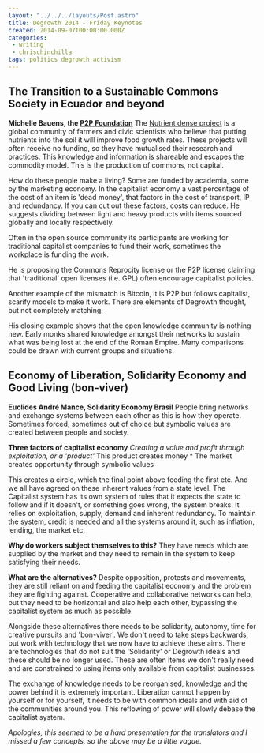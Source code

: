 ```yaml
---
layout: "../../../layouts/Post.astro"
title: Degrowth 2014 - Friday Keynotes
created: 2014-09-07T00:00:00.000Z
categories:
 - writing
 - chrischinchilla
tags: politics degrowth activism
---
```


## The Transition to a Sustainable Commons Society in Ecuador and beyond

**Michelle Bauens, the [P2P Foundation](https://p2pfoundation.net/)** The [Nutrient dense project](https://nutrientdenseproject.com/) is a global community of farmers and civic scientists who believe that putting nutrients into the soil it will improve food growth rates. These projects will often receive no funding, so they have mutualised their research and practices. This knowledge and information is shareable and escapes the commodity model. This is the production of commons, not capital.

How do these people make a living? Some are funded by academia, some by the marketing economy. In the capitalist economy a vast percentage of the cost of an item is 'dead money', that factors in the cost of transport, IP and redundancy. If you can cut out these factors, costs can reduce. He suggests dividing between light and heavy products with items sourced globally and locally respectively.

Often in the open source community its participants are working for traditional capitalist companies to fund their work, sometimes the workplace is funding the work.

He is proposing the Commons Reprocity license or the P2P license claiming that 'traditional' open licenses (i.e. GPL) often encourage capitalist policies.

Another example of the mismatch is Bitcoin, it is P2P but follows capitalist, scarify models to make it work. There are elements of Degrowth thought, but not completely matching.

His closing example shows that the open knowledge community is nothing new. Early monks shared knowledge amongst their networks to sustain what was being lost at the end of the Roman Empire. Many comparisons could be drawn with current groups and situations.

## Economy of Liberation, Solidarity Economy and Good Living (bon-viver)

**Euclides André Mance, Solidarity Economy Brasil** People bring networks and exchange systems between each other as this is how they operate. Sometimes forced, sometimes out of choice but symbolic values are created between people and society.

**Three factors of capitalist economy** _Creating a value and profit through exploitation, or a 'product'_ This product creates money * The market creates opportunity through symbolic values

This creates a circle, which the final point above feeding the first etc. And we all have agreed on these inherent values from a state level. The Capitalist system has its own system of rules that it expects the state to follow and if it doesn't, or something goes wrong, the system breaks. It relies on exploitation, supply, demand and inherent redundancy. To maintain the system, credit is needed and all the systems around it, such as inflation, lending, the market etc.

**Why do workers subject themselves to this?** They have needs which are supplied by the market and they need to remain in the system to keep satisfying their needs.

**What are the alternatives?** Despite opposition, protests and movements, they are still reliant on and feeding the capitalist economy and the problem they are fighting against. Cooperative and collaborative networks can help, but they need to be horizontal and also help each other, bypassing the capitalist system as much as possible.

Alongside these alternatives there needs to be solidarity, autonomy, time for creative pursuits and 'bon-viver'. We don't need to take steps backwards, but work with technology that we now have to achieve these aims. There are technologies that do not suit the 'Solidarity' or Degrowth ideals and these should be no longer used. These are often items we don't really need and are constrained to using items only available from capitalist businesses.

The exchange of knowledge needs to be reorganised, knowledge and the power behind it is extremely important. Liberation cannot happen by yourself or for yourself, it needs to be with common ideals and with aid of the communities around you. This reflowing of power will slowly debase the capitalist system.

_Apologies, this seemed to be a hard presentation for the translators and I missed a few concepts, so the above may be a little vague._
